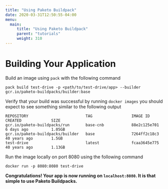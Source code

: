 ```yaml
---
title: "Using Paketo Buildpack"
date: 2020-03-31T12:50:55-04:00
menu: 
  main: 
     title: "Using Paketo Buildpack"
     parent: "tutorials"
     weight: 310
---
```



# Building Your Application

Build an image using `pack` with the following command

```
pack build test-drive -p <path/to/test-drive/app> --builder gcr.io/paketo-buildpacks/builder:base
```

Verify that your build was successful by running `docker images` you should expect to see something similar to the following output
```
REPOSITORY                         TAG                 IMAGE ID            CREATED             SIZE
gcr.io/paketo-buildpacks/run       base-cnb            88e2c125e701        6 days ago          1.05GB
gcr.io/paketo-buildpacks/builder   base                7264ff2c18c3        40 years ago        1.5GB
test-drive                         latest              fcaa3645e775        40 years ago        1.13GB
```

Run the image locally on port 8080 using the following command

```
docker run -p 8080:8080 test-drive
```

**Congratulations! Your app is now running on `localhost:8080`. It is that simple to use Paketo Buildpacks.**
